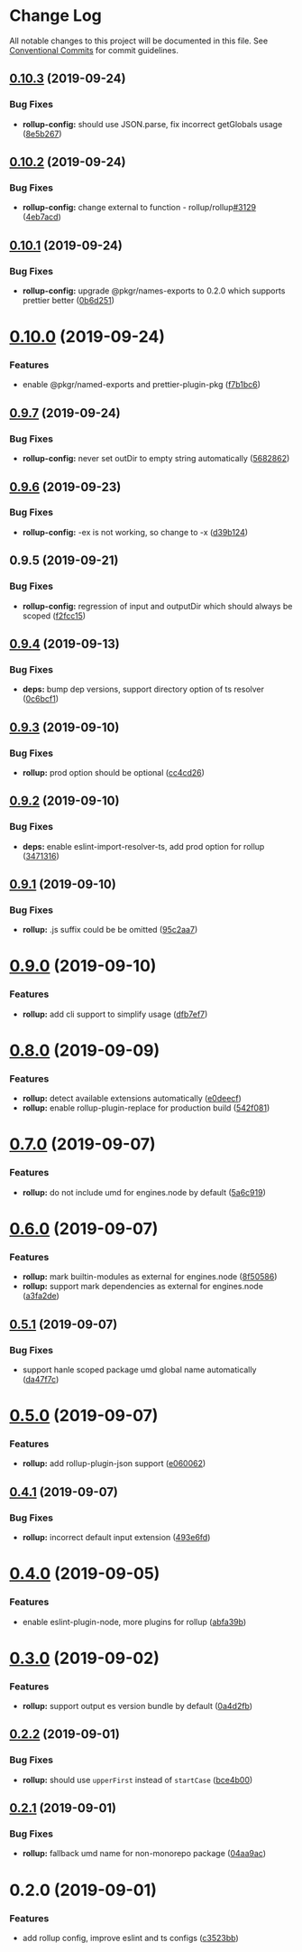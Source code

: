 # Change Log

All notable changes to this project will be documented in this file.
See [Conventional Commits](https://conventionalcommits.org) for commit guidelines.

## [0.10.3](https://github.com/1stG/configs/compare/@1stg/rollup-config@0.10.2...@1stg/rollup-config@0.10.3) (2019-09-24)


### Bug Fixes

* **rollup-config:** should use JSON.parse, fix incorrect getGlobals usage ([8e5b267](https://github.com/1stG/configs/commit/8e5b267))





## [0.10.2](https://github.com/1stG/configs/compare/@1stg/rollup-config@0.10.1...@1stg/rollup-config@0.10.2) (2019-09-24)


### Bug Fixes

* **rollup-config:** change external to function - rollup/rollup[#3129](https://github.com/1stG/configs/issues/3129) ([4eb7acd](https://github.com/1stG/configs/commit/4eb7acd))





## [0.10.1](https://github.com/1stG/configs/compare/@1stg/rollup-config@0.10.0...@1stg/rollup-config@0.10.1) (2019-09-24)


### Bug Fixes

* **rollup-config:** upgrade @pkgr/names-exports to 0.2.0 which supports prettier better ([0b6d251](https://github.com/1stG/configs/commit/0b6d251))





# [0.10.0](https://github.com/1stG/configs/compare/@1stg/rollup-config@0.9.7...@1stg/rollup-config@0.10.0) (2019-09-24)


### Features

* enable @pkgr/named-exports and prettier-plugin-pkg ([f7b1bc6](https://github.com/1stG/configs/commit/f7b1bc6))





## [0.9.7](https://github.com/1stG/configs/compare/@1stg/rollup-config@0.9.6...@1stg/rollup-config@0.9.7) (2019-09-24)


### Bug Fixes

* **rollup-config:** never set outDir to empty string automatically ([5682862](https://github.com/1stG/configs/commit/5682862))





## [0.9.6](https://github.com/1stG/configs/compare/@1stg/rollup-config@0.9.5...@1stg/rollup-config@0.9.6) (2019-09-23)


### Bug Fixes

* **rollup-config:** -ex is not working, so change to -x ([d39b124](https://github.com/1stG/configs/commit/d39b124))





## 0.9.5 (2019-09-21)


### Bug Fixes

* **rollup-config:** regression of input and outputDir which should always be scoped ([f2fcc15](https://github.com/1stG/configs/commit/f2fcc15))





## [0.9.4](https://github.com/1stG/configs/compare/@1stg/rollup-config@0.9.3...@1stg/rollup-config@0.9.4) (2019-09-13)


### Bug Fixes

* **deps:** bump dep versions, support directory option of ts resolver ([0c6bcf1](https://github.com/1stG/configs/commit/0c6bcf1))





## [0.9.3](https://github.com/1stG/configs/compare/@1stg/rollup-config@0.9.2...@1stg/rollup-config@0.9.3) (2019-09-10)


### Bug Fixes

* **rollup:** prod option should be optional ([cc4cd26](https://github.com/1stG/configs/commit/cc4cd26))





## [0.9.2](https://github.com/1stG/configs/compare/@1stg/rollup-config@0.9.1...@1stg/rollup-config@0.9.2) (2019-09-10)


### Bug Fixes

* **deps:** enable eslint-import-resolver-ts, add prod option for rollup ([3471316](https://github.com/1stG/configs/commit/3471316))





## [0.9.1](https://github.com/1stG/configs/compare/@1stg/rollup-config@0.9.0...@1stg/rollup-config@0.9.1) (2019-09-10)


### Bug Fixes

* **rollup:** .js suffix could be be omitted ([95c2aa7](https://github.com/1stG/configs/commit/95c2aa7))





# [0.9.0](https://github.com/1stG/configs/compare/@1stg/rollup-config@0.8.0...@1stg/rollup-config@0.9.0) (2019-09-10)


### Features

* **rollup:** add cli support to simplify usage ([dfb7ef7](https://github.com/1stG/configs/commit/dfb7ef7))





# [0.8.0](https://github.com/1stG/configs/compare/@1stg/rollup-config@0.7.0...@1stg/rollup-config@0.8.0) (2019-09-09)


### Features

* **rollup:** detect available extensions automatically ([e0deecf](https://github.com/1stG/configs/commit/e0deecf))
* **rollup:** enable rollup-plugin-replace for production build ([542f081](https://github.com/1stG/configs/commit/542f081))





# [0.7.0](https://github.com/1stG/configs/compare/@1stg/rollup-config@0.6.0...@1stg/rollup-config@0.7.0) (2019-09-07)


### Features

* **rollup:** do not include umd for engines.node by default ([5a6c919](https://github.com/1stG/configs/commit/5a6c919))





# [0.6.0](https://github.com/1stG/configs/compare/@1stg/rollup-config@0.5.1...@1stg/rollup-config@0.6.0) (2019-09-07)


### Features

* **rollup:** mark builtin-modules as external for engines.node ([8f50586](https://github.com/1stG/configs/commit/8f50586))
* **rollup:** support mark dependencies as external for engines.node ([a3fa2de](https://github.com/1stG/configs/commit/a3fa2de))





## [0.5.1](https://github.com/1stG/configs/compare/@1stg/rollup-config@0.5.0...@1stg/rollup-config@0.5.1) (2019-09-07)


### Bug Fixes

* support hanle scoped package umd global name automatically ([da47f7c](https://github.com/1stG/configs/commit/da47f7c))





# [0.5.0](https://github.com/1stG/configs/compare/@1stg/rollup-config@0.4.1...@1stg/rollup-config@0.5.0) (2019-09-07)


### Features

* **rollup:** add rollup-plugin-json support ([e060062](https://github.com/1stG/configs/commit/e060062))





## [0.4.1](https://github.com/1stG/configs/compare/@1stg/rollup-config@0.4.0...@1stg/rollup-config@0.4.1) (2019-09-07)


### Bug Fixes

* **rollup:** incorrect default input extension ([493e6fd](https://github.com/1stG/configs/commit/493e6fd))





# [0.4.0](https://github.com/1stG/configs/compare/@1stg/rollup-config@0.3.0...@1stg/rollup-config@0.4.0) (2019-09-05)


### Features

* enable eslint-plugin-node, more plugins for rollup ([abfa39b](https://github.com/1stG/configs/commit/abfa39b))





# [0.3.0](https://github.com/1stG/configs/compare/@1stg/rollup-config@0.2.2...@1stg/rollup-config@0.3.0) (2019-09-02)


### Features

* **rollup:** support output es version bundle by default ([0a4d2fb](https://github.com/1stG/configs/commit/0a4d2fb))





## [0.2.2](https://github.com/1stG/configs/compare/@1stg/rollup-config@0.2.1...@1stg/rollup-config@0.2.2) (2019-09-01)


### Bug Fixes

* **rollup:** should use `upperFirst` instead of `startCase` ([bce4b00](https://github.com/1stG/configs/commit/bce4b00))





## [0.2.1](https://github.com/1stG/configs/compare/@1stg/rollup-config@0.2.0...@1stg/rollup-config@0.2.1) (2019-09-01)


### Bug Fixes

* **rollup:** fallback umd name for non-monorepo package ([04aa9ac](https://github.com/1stG/configs/commit/04aa9ac))





# 0.2.0 (2019-09-01)


### Features

* add rollup config, improve eslint and ts configs ([c3523bb](https://github.com/1stG/configs/commit/c3523bb))
